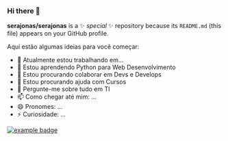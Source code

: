 ### Hi there 👋


**serajonas/serajonas** is a ✨ _special_ ✨ repository because its `README.md` (this file) appears on your GitHub profile.

Aqui estão algumas ideias para você começar:

- 🔭 Atualmente estou trabalhando em...
- 🌱 Estou aprendendo Python para Web Desenvolvimento
- 👯 Estou procurando colaborar em Devs e Develops
- 🤔 Estou procurando ajuda com Cursos
- 💬 Pergunte-me sobre tudo em TI
- 📫 Como chegar até mim: ...
- 😄 Pronomes: ...
- ⚡ Curiosidade: ...


<a href="#">
    <img src="help/badge1.svg" alt="example badge" style="vertical-align:top margin:6px 4px">
  </a> 
